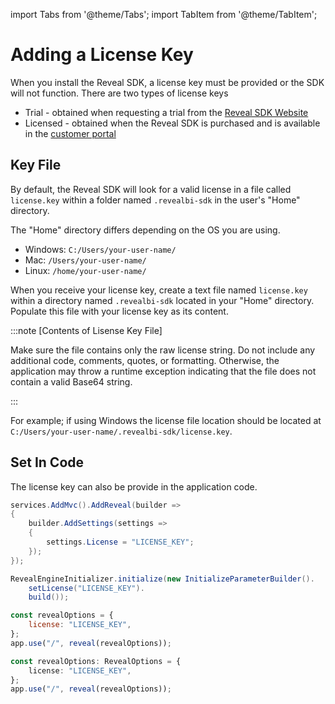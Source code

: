 import Tabs from '@theme/Tabs';
import TabItem from '@theme/TabItem';

# Adding a License Key

When you install the Reveal SDK, a license key must be provided or the SDK will not function. There are two types of license keys
- Trial - obtained when requesting a trial from the [Reveal SDK Website](https://www.revealbi.io/download-sdk)
- Licensed - obtained when the Reveal SDK is purchased and is available in the [customer portal](https://account.infragistics.com/subscriptions)

## Key File
By default, the Reveal SDK will look for a valid license in a file called `license.key` within a folder named `.revealbi-sdk` in the user's "Home" directory.

The "Home" directory differs depending on the OS you are using.
- Windows: `C:/Users/your-user-name/`
- Mac: `/Users/your-user-name/`
- Linux: `/home/your-user-name/`

When you receive your license key, create a text file named `license.key` within a directory named `.revealbi-sdk` located in your "Home" directory. Populate this file with your license key as its content.

:::note [Contents of Lisense Key File]

Make sure the file contains only the raw license string. Do not include any additional code, comments, quotes, or formatting. Otherwise, the application may throw a runtime exception indicating that the file does not contain a valid Base64 string.

:::

For example; if using Windows the license file location should be located at `C:/Users/your-user-name/.revealbi-sdk/license.key`.

## Set In Code

The license key can also be provide in the application code.

<Tabs groupId="code" queryString>
  <TabItem value="aspnet" label="ASP.NET" default>

```cs
services.AddMvc().AddReveal(builder => 
{
    builder.AddSettings(settings =>
    {
        settings.License = "LICENSE_KEY";
    });
});
```

  </TabItem>

  <TabItem value="java" label="Java">

```java
RevealEngineInitializer.initialize(new InitializeParameterBuilder().
    setLicense("LICENSE_KEY").
    build());
```

  </TabItem>

  <TabItem value="node" label="Node.js">    

```js
const revealOptions = {
	license: "LICENSE_KEY",
};
app.use("/", reveal(revealOptions));
```

  </TabItem>

  <TabItem value="node-ts" label="Node.js - TS">    

```ts
const revealOptions: RevealOptions = {
	license: "LICENSE_KEY",
};
app.use("/", reveal(revealOptions));
```

  </TabItem>
</Tabs>
